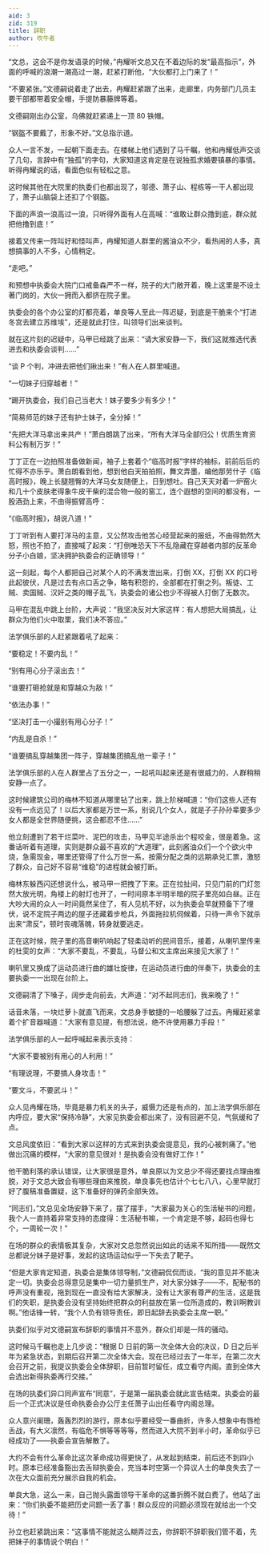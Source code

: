 ```yaml
---
aid: 3
zid: 319
title: 辞职
author: 吹牛者
---
```


“文总，这会不是你发语录的时候，”冉耀听文总又在不着边际的发“最高指示”，外面的呼喊的浪潮一潮高过一潮，赶紧打断他，“大伙都打上门来了！”

“不要紧张。”文德嗣说着走了出去，冉耀赶紧跟了出来，走廊里，内务部门几员主要干部都带着安全帽，手提防暴藤牌等着。

文德嗣刚出办公室，乌佛就赶紧递上一顶 80 铁帽。

“钢盔不要戴了，形象不好。”文总指示道。

众人一言不发，一起朝下面走去。在楼梯上他们遇到了马千瞩，他和冉耀低声交谈了几句，言辞中有“独孤”的字句，大家知道这肯定是在说独孤求婚要镇暴的事情。听得冉耀说的话，看面色似有轻松之意。

这时候其他在大院里的执委们也都出现了，邬德、萧子山、程栋等一干人都出现了，萧子山脑袋上还扣了个钢盔。

下面的声浪一浪高过一浪，只听得外面有人在高喊：“谁敢让群众撸到底，群众就把他撸到底！”

接着又传来一阵叫好和怪叫声，冉耀知道人群里的酱油众不少，看热闹的人多，真想搞事的人不多，心情稍定。

“走吧。”

和预想中执委会大院门口戒备森严不一样，院子的大门敞开着，晚上这里是不设土著门岗的，大伙一拥而入都挤在院子里。

执委会的各个办公室的灯都亮着，单良等人至此一阵迟疑，到底是干脆来个“打进冬宫去建立苏维埃”，还是就此打住，叫领导们出来谈判。

就在这片刻的迟疑中，马甲已经跳了出来：“请大家安静一下，我们这就推选代表进去和执委会谈判……”

“谈 P 个判，冲进去把他们揪出来！”有人在人群里喊道。

“一切妹子归穿越者！”

“踢开执委会，我们自己当老大！妹子要多少有多少！”

“简易师范的妹子还有护士妹子，全分掉！”

“先把大洋马拿出来共产！”萧白朗跳了出来，“所有大洋马全部归公！优质生育资料公有制万岁！”

丁丁正在一边拍照准备做新闻，袖子上套着个“临高时报”字样的袖标，前前后后的忙得不亦乐乎。萧白朗看到他，想到他白天拍拍照，舞文弄墨，编他那劳什子《临高时报》，晚上长腿翘臀的大洋马女友随便上，日到想吐。自己天天对着一炉窑火和几十个皮肤老得象牛皮干柴的混合物一般的窑工，连个遐想的空间的都没有，一股酒劲上来，不由得振臂高呼：

“《临高时报》，胡说八道！”

丁丁听到有人要打洋马的主意，又公然攻击他苦心经营起来的报纸，不由得勃然大怒，照也不拍了，直接喊了起来：“打倒唯恐天下不乱隐藏在穿越者内部的反革命分子小白娘，坚决拥护执委会的正确领导！”

这一刻起，每个人都把自己对某个人的不满发泄出来，打倒 XX，打倒 XX 的口号此起彼伏，凡是过去有点口舌之争，略有积怨的，全部都在打倒之列。叛徒、工贼、卖国贼、汉奸之类的帽子乱飞，执委会的诸公也少不得被人打倒了无数次。

马甲在混乱中跳上台阶，大声说：“我坚决反对大家这样：有人想把大局搞乱，让群众为他们火中取栗，我们决不答应。”

法学俱乐部的人赶紧跟着吼了起来：

“要稳定！不要内乱！”

“别有用心分子滚出去！”

“谁要打砸抢就是和穿越众为敌！”

“依法办事！”

“坚决打击一小撮别有用心分子！”

“内乱是自杀！”

“谁要搞乱穿越集团一阵子，穿越集团搞乱他一辈子！”

法学俱乐部的人在人群里占了五分之一，一起吼叫起来还是有很威力的，人群稍稍安静一点了。

这时候建筑公司的梅林不知道从哪里钻了出来，跳上阶梯喊道：“你们这些人还有没有一点远见了！以后大家都是万世一系，别说几个女人，就是子子孙孙辈要多少女人都是全世界随便挑，这会都忍不住……”

他立刻遭到了若干烂菜叶、泥巴的攻击，马甲见半途杀出个程咬金，很是着急。这番话听着有道理，实则是群众最不喜欢的“大道理”，此刻酱油众们一个个欲火中烧，急需现金，哪里还管得了什么万世一系，按需分配之类的远期承兑汇票，激怒了群众，自己好不容易“维稳”的进程就会被打断。

梅林东躲西闪还想说什么，被马甲一把拽了下来。正在拉扯间，只见门前的门灯忽然大放光明，角楼上的射灯也开了，一时间原本半明半暗的院子里亮如白昼。正在大吵大闹的众人一时间竟然呆住了，有人见机不好，以为执委会早就预备下了埋伏，说不定院子两边的屋子还藏着步枪兵，外面拖拉机伺候着，只待一声令下就杀出来“肃反”，顿时丧魂落魄，转身就要逃走。

正在这时候，院子里的高音喇叭响起了轻柔动听的民间音乐，接着，从喇叭里传来的杜雯的女声：“大家不要乱，不要乱，马督公和文主席出来接见大家了！”

喇叭里又换成了运动员进行曲的雄壮旋律，在运动员进行曲的伴奏下，执委会的主要执委一一出现在台阶上。

文德嗣清了下嗓子，阔步走向前去，大声道：“对不起同志们，我来晚了！”

话音未落，一块烂萝卜就直飞而来，文总身手敏捷的一哈腰躲了过去。冉耀赶紧拿着个扩音器喊道：“大家有意见提，有想法说，绝不许使用暴力手段！”

法学俱乐部的人一起呼喊起来表示支持：

“大家不要被别有用心的人利用！”

“有理说理，不要搞人身攻击！”

“要文斗，不要武斗！”

众人见冉耀在场，毕竟是暴力机关的头子，威慑力还是有点的，加上法学俱乐部在内呼应，要大家“保持冷静”，大家见执委会都出来了，没有回避不见，气氛缓和了点。

文总风度依旧：“看到大家以这样的方式来到执委会提意见，我的心被刺痛了。”他做出沉痛的模样，“大家的意见很对！是执委会没有做好工作！”

他干脆利落的承认错误，让大家很是意外，单良原以为文总少不得还要找点理由推脱，对于文总大致会有哪些理由来推脱，单良事先也估计个七七八八，心里早就打好了腹稿准备置疑，这下准备好的弹药全部失效。

“同志们，”文总见全场安静下来了，摆了摆手，“大家最为关心的生活秘书的问题，我个人一直持着非常支持的态度得：生活秘书嘛，一个肯定是不够，起码也得七个，一周轮一次！”

在场的群众的表情极其复杂，大家对文总忽然说出如此的话来不知所措——既然文总都说分妹子是好事，发起的这场运动似乎一下失去了靶子。

“但是大家肯定知道，执委会是集体领导制，”文德嗣侃侃而谈，“我的意见并不能决定一切。执委会总得意见是集中一切力量抓生产，对大家分妹子——不，配秘书的呼声没有重视，拖到现在一直没有给大家解决，没有让大家有尊严的生活，这是我们的失职，是执委会没有坚持始终把群众的利益放在第一位所造成的，教训啊教训啊。”他话锋一转，“我个人负有领导责任，即日起辞去执委会主席一职。”

执委们似乎对文德嗣宣布辞职的事情并不意外，群众们却是一阵的骚动。

这时候马千瞩也走上几步说：“根据 D 日前的第一次全体大会的决议，D 日之后半年为紧急状态，到期后召开第二次全体大会。现在已经过去了一年半，在第二次大会召开之前，我提议执委会全体辞职，目前暂时留任，成立看守内阁。直到全体大会选出新得执委再行交接。”

在场的执委们异口同声宣布“同意”，于是第一届执委会就此宣告结束。执委会的最后一个正式决议是任命执委会办公厅主任萧子山出任看守内阁总理。

众人意兴阑珊，轰轰烈烈的游行，原本似乎要经受一番曲折，许多人想象中有唇枪舌战，有大义凛然，有临危不惧等等等等，然而进入大院不到半小时，革命似乎已经成功了——执委会宣告解散了。

大约不会有什么革命比这次革命成功得更快了，从发起到结束，前后还不到四小时。原本已经准备豁出去舌辩执委会，充当本时空第一个异议人士的单良失去了一次在大众面前充分展示自我的机会。

单良大急，这么一来，自己抛头露面领导干革命的这番折腾不就白费了。他站了出来：“你们执委不能把历史问题一丢了事！群众反应的问题必须现在就给出一个交待！”

孙立也赶紧跳出来：“这事情不能就这么糊弄过去，你辞职不辞职我们管不着，先把妹子的事情说个明白！”
